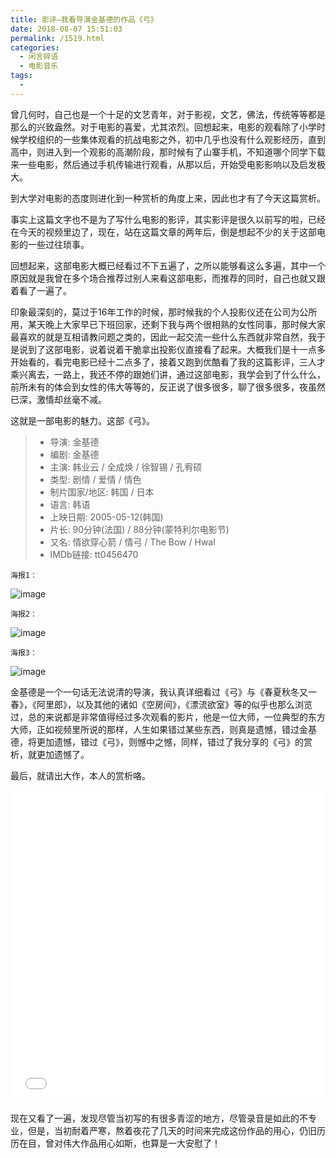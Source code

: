 ```yaml
---
title: 影评–我看导演金基德的作品《弓》
date: 2018-08-07 15:51:03
permalink: /1519.html
categories:
  - 闲言碎语
  - 电影音乐
tags:
  - 
---
```


曾几何时，自己也是一个十足的文艺青年，对于影视，文艺，佛法，传统等等都是那么的兴致盎然。对于电影的喜爱，尤其浓烈。回想起来，电影的观看除了小学时候学校组织的一些集体观看的抗战电影之外，初中几乎也没有什么观影经历，直到高中，则进入到一个观影的高潮阶段，那时候有了山寨手机，不知道哪个同学下载来一些电影，然后通过手机传输进行观看，从那以后，开始受电影影响以及启发极大。

到大学对电影的态度则进化到一种赏析的角度上来，因此也才有了今天这篇赏析。

事实上这篇文字也不是为了写什么电影的影评，其实影评是很久以前写的啦，已经在今天的视频里边了，现在，站在这篇文章的两年后，倒是想起不少的关于这部电影的一些过往琐事。

回想起来，这部电影大概已经看过不下五遍了，之所以能够看这么多遍，其中一个原因就是我曾在多个场合推荐过别人来看这部电影，而推荐的同时，自己也就又跟着看了一遍了。

印象最深刻的，莫过于16年工作的时候，那时候我的个人投影仪还在公司为公所用，某天晚上大家早已下班回家，还剩下我与两个很相熟的女性同事，那时候大家最喜欢的就是互相请教问题之类的，因此一起交流一些什么东西就非常自然，我于是说到了这部电影，说着说着干脆拿出投影仪直接看了起来。大概我们是十一点多开始看的，看完电影已经十二点多了，接着又跑到优酷看了我的这篇影评，三人才乘兴离去，一路上，我还不停的跟她们讲，通过这部电影，我学会到了什么什么，前所未有的体会到女性的伟大等等的，反正说了很多很多，聊了很多很多，夜虽然已深，激情却丝毫不减。

这就是一部电影的魅力。这部《弓》。

> - 导演: 金基德
> - 编剧: 金基德
> - 主演: 韩业云 / 全成焕 / 徐智锡 / 孔宥硕
> - 类型: 剧情 / 爱情 / 情色
> - 制片国家/地区: 韩国 / 日本
> - 语言: 韩语
> - 上映日期: 2005-05-12(韩国)
> - 片长: 90分钟(法国) / 88分钟(蒙特利尔电影节)
> - 又名: 情欲穿心箭 / 情弓 / The Bow / Hwal
> - IMDb链接: tt0456470

`海报1：`

![image](https://tva1.sinaimg.cn/large/008k1Yt0ly1grnmlzhefjj30l80u6kjl.jpg)

`海报2：`

![image](https://tva2.sinaimg.cn/large/008k1Yt0ly1grnmm860y4j30go0bdkab.jpg)

`海报3：`

![image](https://tvax1.sinaimg.cn/large/008k1Yt0ly1grnmmnse02j30l80u1b29.jpg)

金基德是一个一句话无法说清的导演，我认真详细看过《弓》与《春夏秋冬又一春》，《阿里郎》，以及其他的诸如《空房间》，《漂流欲室》等的似乎也那么浏览过，总的来说都是非常值得经过多次观看的影片，他是一位大师，一位典型的东方大师，正如视频里所说的那样，人生如果错过某些东西，则真是遗憾，错过金基德，将更加遗憾，错过《弓》，则憾中之憾，同样，错过了我分享的《弓》的赏析，就更加遗憾了。

最后，就请出大作，本人的赏析咯。

<iframe src="//player.bilibili.com/player.html?aid=503636786&bvid=BV1ng411g7vR&cid=356521146&page=1" scrolling="no" style="border:0;width:100%;height:auto;min-height:500px;" border="0" frameborder="no" framespacing="0" allowfullscreen="true"> </iframe>

现在又看了一遍，发现尽管当初写的有很多青涩的地方，尽管录音是如此的不专业，但是，当初耐着严寒，熬着夜花了几天的时间来完成这份作品的用心，仍旧历历在目，曾对伟大作品用心如斯，也算是一大安慰了！
